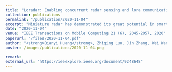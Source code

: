 ```yaml
---
title: "Loradar: Enabling concurrent radar sensing and lora communication"
collection: publications
permalink: "/publication/2020-11-04"
excerpt: "Miniature radar has demonstrated its great potential in smart homes, such as understanding the wellness of the residents and providing ubiquitous interactions. While it has many promising applications, it also results in congested RF (radio frequency) environments as there is an unprecedented amount of traffic in a smart home. To ease the strain on the limited spectrum, we ask the question that, can we reuse the sensing signals for data communication? With such a capability, we can improve the spectrum utilization by sharing the spectrum between sensing and communication systems. However, radar signals are customized for the sensing purpose and are incompatible with legacy communication standards. To address this challenge, we have an observation that, non-linearity effect in RF circuits can convert wideband radar signals into a LoRa signal. Based on this observation, in this paper, we present LoRadar …"
date: "2020-11-04"
venue: "IEEE Transactions on Mobile Computing 21 (6), 2045-2057, 2020"
paperurl: "/files/2020-11-04.pdf"
author: "<strong>Qianyi Huang</strong>, Zhiqing Luo, Jin Zhang, Wei Wang, Qian Zhang"
poster: /images/publications/2020-11-04.png

remark:
external_url: "https://ieeexplore.ieee.org/document/9248648"
---
```

